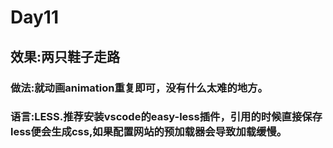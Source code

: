 # Day11

## 效果:两只鞋子走路

### 做法:就动画animation重复即可，没有什么太难的地方。

### 语言:LESS.推荐安装vscode的easy-less插件，引用的时候直接保存less便会生成css,如果配置网站的预加载器会导致加载缓慢。